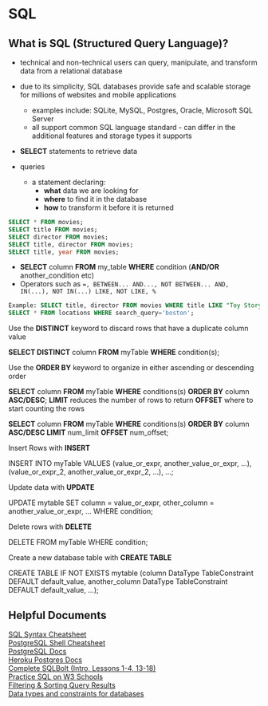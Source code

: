 # SQL

## What is SQL (Structured Query Language)?

- technical and non-technical users can query, manipulate, and transform data from a relational database
- due to its simplicity, SQL databases provide safe and scalable storage for millions of websites and mobile applications
  - examples include: SQLite, MySQL, Postgres, Oracle, Microsoft SQL Server
  - all support common SQL language standard - can differ in the additional features and storage types it supports

- **SELECT** statements to retrieve data
- queries
  - a statement declaring:
    - **what** data we are looking for
    - **where** to find it in the database
    - **how** to transform it before it is returned

```SQL
SELECT * FROM movies;
SELECT title FROM movies;
SELECT director FROM movies;
SELECT title, director FROM movies;
SELECT title, year FROM movies;
```

- __SELECT__ column __FROM__ my_table __WHERE__ condition (__AND/OR__ another_condition etc)
- Operators such as `=, BETWEEN... AND..., NOT BETWEEN... AND, IN(...), NOT IN(...) LIKE, NOT LIKE, %`

```SQL  
Example: SELECT title, director FROM movies WHERE title LIKE "Toy Story%";
SELECT * FROM locations WHERE search_query='boston';
```

Use the __DISTINCT__ keyword to discard rows that have a duplicate column value

  __SELECT DISTINCT__ column __FROM__ myTable __WHERE__ condition(s);

Use the __ORDER BY__ keyword to organize in either ascending or descending order

  __SELECT__ column __FROM__ myTable __WHERE__ conditions(s) __ORDER BY__ column __ASC/DESC__;
  __LIMIT__ reduces the number of rows to return
  __OFFSET__ where to start counting the rows

  __SELECT__ column __FROM__ myTable __WHERE__ conditions(s) __ORDER BY__ column __ASC/DESC LIMIT__ num_limit __OFFSET__ num_offset;

Insert Rows with __INSERT__

  INSERT INTO myTable VALUES (value_or_expr, another_value_or_expr, …),(value_or_expr_2, another_value_or_expr_2, …), …;

Update data with __UPDATE__

  UPDATE mytable SET column = value_or_expr, other_column = another_value_or_expr, … WHERE condition;

Delete rows with __DELETE__

  DELETE FROM myTable WHERE condition;

Create a new database table with __CREATE TABLE__

  CREATE TABLE IF NOT EXISTS mytable (column DataType TableConstraint DEFAULT default_value, another_column DataType TableConstraint DEFAULT default_value, …);

## Helpful Documents

[SQL Syntax Cheatsheet](https://codefellows.github.io/code-301-guide/curriculum/class-08/cheatsheets/sql)  
[PostgreSQL Shell Cheatsheet](https://codefellows.github.io/code-301-guide/curriculum/class-08/cheatsheets/postgres-shell)  
[PostgreSQL Docs](https://www.postgresql.org/docs/)  
[Heroku Postgres Docs](https://devcenter.heroku.com/articles/heroku-postgresql)  
[Complete SQLBolt (Intro, Lessons 1-4, 13-18)](https://sqlbolt.com/)  
[Practice SQL on W3 Schools](https://www.w3schools.com/sql/trysql.asp?filename=trysql_select_all)  
[Filtering & Sorting Query Results](https://sqlbolt.com/lesson/filtering_sorting_query_results)  
[Data types and constraints for databases](https://sqlbolt.com/lesson/creating_tables)
